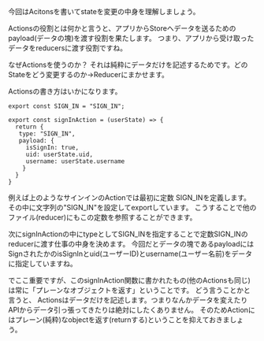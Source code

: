 今回はAcitonsを書いてstateを変更の中身を理解しましょう。

Actionsの役割とは何かと言うと、アプリからStoreへデータを送るためのpayload(データの塊)を渡す役割を果たします。
つまり、アプリから受け取ったデータをreducersに渡す役割ですね。

なぜActionsを使うのか？
それは純粋にデータだけを記述するためです。どのStateをどう変更するのか→Reducerにまかせます。

Actionsの書き方はいかになります。

```
export const SIGN_IN = "SIGN_IN";

export const signInAction = (userState) => {
  return {
   type: "SIGN_IN",
   payload: {
     isSignIn: true,
     uid: userState.uid,
     username: userState.username
    }
  }
}
```

例えば上のようなサインインのActionでは最初に定数 SIGN_INを定義します。その中に文字列の"SIGN_IN"を設定してexportしています。
こうすることで他のファイル(reducer)にもこの定数を参照することができます。

次にsignInActionの中にtypeとしてSIGN_INを指定することで定数SIGN_INのreducerに渡す仕事の中身を決めます。
今回だとデータの塊であるpayloadにはSignされたかのisSignInとuid(ユーザーID)とusername(ユーザー名前)をデータに指定していますね。

でここ重要ですが、このsignInAction関数に書かれたもの(他のActionsも同じ)は常に「プレーンなオブジェクトを返す」ということです。
どう言うことかと言うと、
Actionsはデータだけを記述します。つまりなんかデータを変えたりAPIからデータ引っ張ってきたりは絶対にしたくありません。
そのためActionにはプレーン(純粋)なobjectを返す(returnする)ということを抑えておきましょう。
